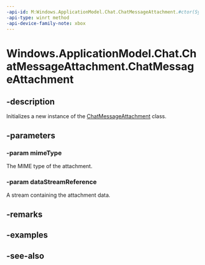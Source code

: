 ```yaml
---
-api-id: M:Windows.ApplicationModel.Chat.ChatMessageAttachment.#ctor(System.String,Windows.Storage.Streams.IRandomAccessStreamReference)
-api-type: winrt method
-api-device-family-note: xbox
---
```


<!-- Method syntax
public ChatMessageAttachment(System.String mimeType, Windows.Storage.Streams.IRandomAccessStreamReference dataStreamReference)
-->

# Windows.ApplicationModel.Chat.ChatMessageAttachment.ChatMessageAttachment

## -description
Initializes a new instance of the [ChatMessageAttachment](chatmessageattachment.md) class.

## -parameters
### -param mimeType
The MIME type of the attachment.

### -param dataStreamReference
A stream containing the attachment data.

## -remarks

## -examples

## -see-also
